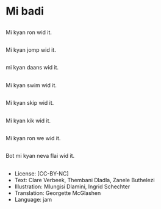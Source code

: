 # Mi badi

##
Mi kyan ron wid it.

##
Mi kyan jomp wid it.

##
mi kyan daans wid it.

##
Mi kyan swim wid it.

##
Mi kyan skip wid it.

##
Mi kyan kik wid it.

##
Mi kyan ron we wid it.

##
Bot mi kyan neva flai wid it.

##
* License: [CC-BY-NC]
* Text: Clare Verbeek, Thembani Dladla, Zanele Buthelezi
* Illustration: Mlungisi Dlamini, Ingrid Schechter
* Translation: Georgette McGlashen
* Language: jam
